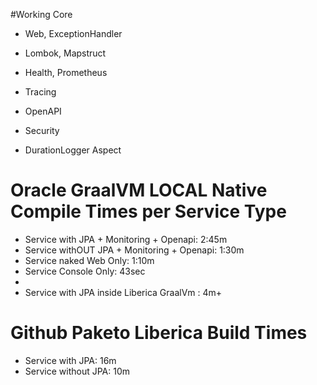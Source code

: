 #Working
Core
- Web, ExceptionHandler
- Lombok, Mapstruct

- Health, Prometheus
- Tracing
- OpenAPI

- Security

- DurationLogger Aspect

# Oracle GraalVM LOCAL Native Compile Times per Service Type

- Service with JPA + Monitoring + Openapi: 2:45m
- Service withOUT JPA + Monitoring + Openapi: 1:30m
- Service naked Web Only: 1:10m
- Service Console Only: 43sec
- 
- Service with JPA inside Liberica GraalVm : 4m+           

# Github Paketo Liberica Build Times
- Service with JPA: 16m
- Service without JPA: 10m
